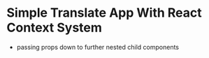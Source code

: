 # Simple Translate App With React Context System

- passing props down to further nested child components
